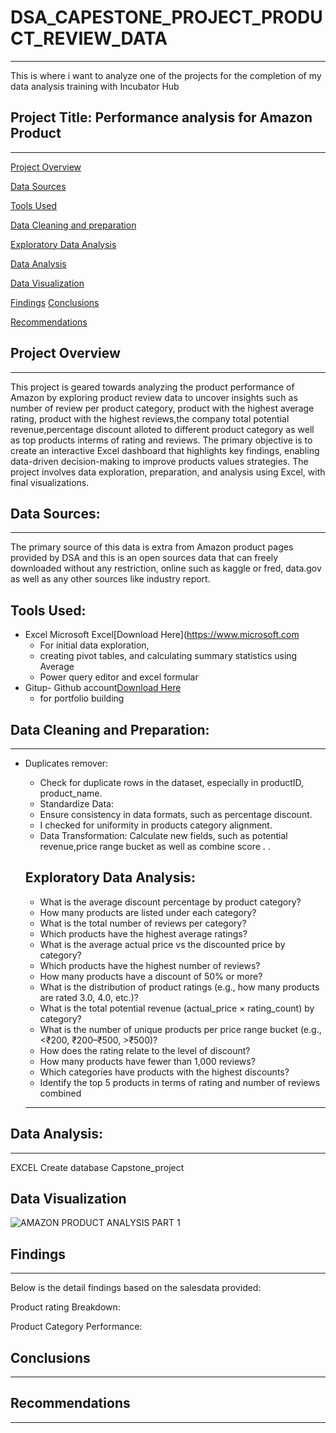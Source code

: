 # DSA_CAPESTONE_PROJECT_PRODUCT_REVIEW_DATA
---
This is where i want to analyze one of the projects for the completion of my data analysis training with Incubator Hub

## Project Title: Performance analysis for Amazon Product
---

[Project Overview](#project-overview)

[Data Sources](#data-sources)

[Tools Used](#tools-used)

[Data Cleaning and preparation](#data-cleaning-and-preparation)

[Exploratory Data Analysis](#exploratory-data-analysis)

[Data Analysis](#data-analysis)

[Data Visualization](#data-visualization)

[Findings](#findings)
[Conclusions](conclusions)

[Recommendations](recommendations)

## Project Overview
---
This project is geared towards analyzing  the product performance of Amazon by exploring product review data to uncover insights such as number of review per product category, product with the highest average rating, product with the highest reviews,the company total potential revenue,percentage discount alloted to different product category as well as top products interms of rating and reviews. The primary objective is to create an interactive Excel dashboard that highlights key findings, enabling data-driven decision-making to improve products values strategies. The project involves data exploration, preparation, and analysis using Excel, with final visualizations.


## Data Sources:
---

The primary source of this data is extra from Amazon product pages provided by DSA and this is an open sources data that can freely downloaded without any restriction, online such as kaggle or fred, data.gov as well as any other sources like industry report.



## Tools Used:
 - Excel Microsoft Excel[Download Here](https://www.microsoft.com
     - For initial data exploration, 
     - creating pivot tables, 
       and calculating summary statistics using Average 
     - Power query editor and excel formular
 - Gitup- Github account[Download Here](https://www.github.com)
     - for portfolio building
  
 ## Data Cleaning and Preparation:
---
- Duplicates remover:
   - Check for duplicate rows in the dataset, especially in productID, product_name.
   - Standardize Data:
   - Ensure consistency in data formats, such as percentage discount.
   - I checked for uniformity in products category alignment.
   - Data Transformation: Calculate new fields, such as potential revenue,price range bucket as well as combine score  .
     .
 
  ## Exploratory Data Analysis:

  
  - What is the average discount percentage by product category?
  - How many products are listed under each category?
  - What is the total number of reviews per category?
  - Which products have the highest average ratings?
  - What is the average actual price vs the discounted price by category?
  - Which products have the highest number of reviews?
  - How many products have a discount of 50% or more?
  - What is the distribution of product ratings (e.g., how many products are rated 3.0,
    4.0, etc.)?
  - What is the total potential revenue (actual_price × rating_count) by category?
  - What is the number of unique products per price range bucket (e.g., <₹200,
    ₹200–₹500, >₹500)?
  - How does the rating relate to the level of discount?
  - How many products have fewer than 1,000 reviews?
  - Which categories have products with the highest discounts?
  - Identify the top 5 products in terms of rating and number of reviews combined 
  ---
  

## Data Analysis:
---

EXCEL
Create database Capstone_project













## Data Visualization


![AMAZON PRODUCT ANALYSIS PART 1](https://github.com/user-attachments/assets/e4da4189-acc5-4196-ab7f-02283db40e0f)


## Findings
---


Below is the detail findings based on the salesdata provided:



Product rating Breakdown:


Product Category Performance:










## Conclusions
---


## Recommendations
---

